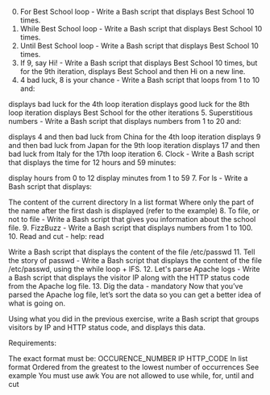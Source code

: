 0. For Best School loop - Write a Bash script that displays Best School 10 times.
1. While Best School loop - Write a Bash script that displays Best School 10 times.
2. Until Best School loop - Write a Bash script that displays Best School 10 times.
3. If 9, say Hi! - Write a Bash script that displays Best School 10 times, but for the 9th iteration, displays Best School and then Hi on a new line.
4. 4 bad luck, 8 is your chance - Write a Bash script that loops from 1 to 10 and:

displays bad luck for the 4th loop iteration
displays good luck for the 8th loop iteration
displays Best School for the other iterations
5. Superstitious numbers - Write a Bash script that displays numbers from 1 to 20 and:

displays 4 and then bad luck from China for the 4th loop iteration
displays 9 and then bad luck from Japan for the 9th loop iteration
displays 17 and then bad luck from Italy for the 17th loop iteration
6. Clock - Write a Bash script that displays the time for 12 hours and 59 minutes:

display hours from 0 to 12
display minutes from 1 to 59
7. For ls - Write a Bash script that displays:

The content of the current directory
In a list format
Where only the part of the name after the first dash is displayed (refer to the example)
8. To file, or not to file - Write a Bash script that gives you information about the school file.
9. FizzBuzz - Write a Bash script that displays numbers from 1 to 100.
10. Read and cut - help: read

Write a Bash script that displays the content of the file /etc/passwd
11. Tell the story of passwd - Write a Bash script that displays the content of the file /etc/passwd, using the while loop + IFS.
12. Let's parse Apache logs - Write a Bash script that displays the visitor IP along with the HTTP status code from the Apache log file.
13. Dig the data - 
mandatory
Now that you’ve parsed the Apache log file, let’s sort the data so you can get a better idea of what is going on.

Using what you did in the previous exercise, write a Bash script that groups visitors by IP and HTTP status code, and displays this data.

Requirements:

The exact format must be:
OCCURENCE_NUMBER IP HTTP_CODE
In list format
Ordered from the greatest to the lowest number of occurrences
See example
You must use awk
You are not allowed to use while, for, until and cut
